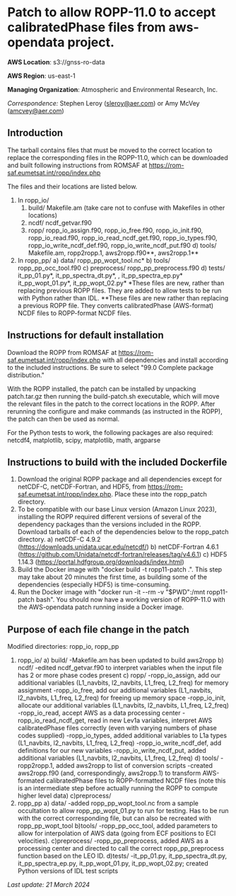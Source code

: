 Patch to allow ROPP-11.0 to accept calibratedPhase files from aws-opendata project. 
============================================

**AWS Location**: s3://gnss-ro-data

**AWS Region**: us-east-1  

**Managing Organization**: Atmospheric and Environmental Research, Inc.

*Correspondence:* Stephen Leroy (sleroy@aer.com) or Amy McVey (amcvey@aer.com)



## Introduction

The tarball contains files that must be moved to the correct location to replace the corresponding files in the ROPP-11.0, which can be downloaded and built following instructions from ROMSAF at https://rom-saf.eumetsat.int/ropp/index.php 

The files and their locations are listed below. 

1. In ropp_io/ 
	1. build/ Makefile.am (take care not to confuse with Makefiles in other locations)
	2. ncdf/ ncdf_getvar.f90
	3. ropp/ ropp_io_assign.f90, ropp_io_free.f90, ropp_io_init.f90, ropp_io_read.f90, ropp_io_read_ncdf_get.f90, ropp_io_types.f90, ropp_io_write_ncdf_def.f90, ropp_io_write_ncdf_put.f90
	d) tools/ Makefile.am, ropp2ropp.1, aws2ropp.f90**, aws2ropp.1**	
2. In ropp_pp/
	a) data/ ropp_pp_wopt_tool.nc*
	b) tools/ ropp_pp_occ_tool.f90
	c) preprocess/ ropp_pp_preprocess.f90
	d) tests/ it_pp_01.py*, it_pp_spectra_dt.py*, , it_pp_spectra_ep.py* it_pp_wopt_01.py*, it_pp_wopt_02.py*
*These files are new, rather than replacing previous ROPP files. They are added to allow tests to be run with Python rather than IDL. 
**These files are new rather than replacing a previous ROPP file. They converts calibratedPhase (AWS-format) NCDF files to ROPP-format NCDF files.

## Instructions for default installation

Download the ROPP from ROMSAF at https://rom-saf.eumetsat.int/ropp/index.php with all dependencies and install according to the included instructions. Be sure to select "99.0 Complete package distribution." 

With the ROPP installed, the patch can be installed by unpacking patch.tar.gz then running the build-patch.sh executable, which will move the relevant files in the patch to the correct locations in the ROPP. After rerunning the configure and make commands (as instructed in the ROPP), the patch can then be used as normal. 

For the Python tests to work, the following packages are also required: netcdf4, matplotlib, scipy, matplotlib, math, argparse

## Instructions to build with the included Dockerfile

1. Download the original ROPP package and all dependencies except for netCDF-C, netCDF-Fortran, and HDF5, from https://rom-saf.eumetsat.int/ropp/index.php. Place these into the ropp_patch directory.
2. To be compatible with our base Linux version (Amazon Linux 2023), installing the ROPP required different versions of several of the dependency packages than the versions included in the ROPP. Download tarballs of each of the dependencies below to the ropp_patch directory. 
	a) netCDF-C 4.9.2 (https://downloads.unidata.ucar.edu/netcdf/)
	b) netCDF-Fortran 4.6.1 (https://github.com/Unidata/netcdf-fortran/releases/tag/v4.6.1)
	c) HDF5 1.14.3 (https://portal.hdfgroup.org/downloads/index.html)
3. Build the Docker image with "docker build -t ropp11-patch .". This step may take about 20 minutes the first time, as building some of the dependencies (especially HDF5) is time-consuming.
4. Run the Docker image with "docker run -it --rm -v "$PWD":/mnt ropp11-patch bash". You should now have a working version of ROPP-11.0 with the AWS-opendata patch running inside a Docker image. 

## Purpose of each file change in the patch

Modified directories: ropp_io, ropp_pp

1. ropp_io/ 
a) build/ 
	-Makefile.am has been updated to build aws2ropp
b) ncdf/
	-edited ncdf_getvar.f90 to interpret variables when the input file has 2 or more phase codes present
c) ropp/ 
	-ropp_io_assign, add our additional variables (L1_navbits, l2_navbits, L1_freq, L2_freq) for memory assignment
	-ropp_io_free, add our additional variables  (L1_navbits, l2_navbits, L1_freq, L2_freq) for freeing up memory space
	-ropp_io_init, allocate our additional variables  (L1_navbits, l2_navbits, L1_freq, L2_freq)
	-ropp_io_read, accept AWS as a data processing center
	-ropp_io_read_ncdf_get, read in new Lev1a variables, interpret AWS calibratedPhase files correctly (even with varying numbers of phase codes supplied)
	-ropp_io_types, added additional variables to L1a types  (L1_navbits, l2_navbits, L1_freq, L2_freq)
	-ropp_io_write_ncdf_def, add definitions for our new variables
	-ropp_io_write_ncdf_put,  added additional variables  (L1_navbits, l2_navbits, L1_freq, L2_freq)
d) tools/
	-ropp2ropp.1, added aws2ropp to list of conversion scripts
	-created aws2ropp.f90 (and, correspondingly, aws2ropp.1) to transform AWS-formated calibratedPhase files to ROPP-formatted NCDF files (note this is an intermediate step before actually running the ROPP to compute higher level data)
c)preprocess/	
2. ropp_pp
a) data/
	-added ropp_pp_wopt_tool.nc from a sample occultation to allow ropp_pp_wopt_01.py to run for testing. Has to be run with the correct corresponding file, but can also be recreated with ropp_pp_wopt_tool
b)tools/
	-ropp_pp_occ_tool, added parameters to allow for interpolation of AWS data (going from ECF positions to ECI velocities).
c)preprocess/
	-ropp_pp_preprocess, added AWS as a processing center and directed to call the correct ropp_pp_preprocess function based on the LEO ID.
d)tests/
	-it_pp_01.py, it_pp_spectra_dt.py, it_pp_spectra_ep.py, it_pp_wopt_01.py, it_pp_wopt_02.py; created Python versions of IDL test scripts


*Last update: 21 March 2024*
